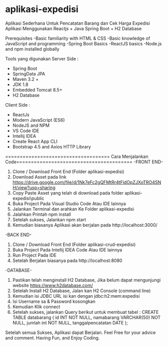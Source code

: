 # aplikasi-expedisi

Aplikasi Sederhana Untuk Pencatatan Barang dan Cek Harga Expedisi
Aplikasi Menggunakan Reactjs + Java Spring Boot + H2 Database

Prerequisites
-Basic familiarity with HTML & CSS
-Basic knowledge of JavaScript and programming
-Spring Boot Basics
-ReactJS basics
-Node.js and npm installed globally

Tools yang digunakan 
Server Side :
- Spring Boot 
- SpringData JPA 
- Maven 3.2 +
- JDK 1.8
- Embedded Tomcat 8.5+
- H2 Database

Client Side :
- ReactJs
- Modern JavaScript (ES6)
- NodeJS and NPM
- VS Code IDE
- Intellij IDEA
- Create React App CLI
- Bootstrap 4.5 and Axios HTTP Library


==================================== Cara Menjalankan Code========================================
-FRONT END-
1. Clone / Download Front End (Folder aplikasi-expedisi)
2. Download Asset pada link https://drive.google.com/file/d/1Nk7eFc2gQFMtRr4tFjdOpZJXoTRO4SNH/view?usp=sharing
3. Copy Paste Asset yang telah di download pada folder aplikasi-expedisi\public
4. Buka Project Pada Visual Studio Code Atau IDE lainnya
5. Jalankan Terminal dan arahkan Ke Folder aplikasi-expedisi
6. Jalahkan Printah npm install
7. Setelah sukses, Jalankan npm start
8. Kemudian biasanya Aplikasi akan berjalan pada http://localhost:3000/

-BACK END-
1. Clone / Download Front End (Folder aplikasi-crud-expedisi)
2. Buka Project Pada Intellij IDEA Code Atau IDE lainnya
3. Run Project Pada IDE
4. Setelah Berjalan biasanya pada http://localhost:8080

-DATABASE-
1. Pastikan telah menginstall H2 Database, Jika belum dapat mengunjungi website https://www.h2database.com/
2. Setelah Install H2 Database, Jalan kan H2 Console (command line)
3. Kemudian isi JDBC URL isi kan dengan jdbc:h2:mem:expedisi
4. Isi Username sa & Password kosongkan
5. Kemudian Klik connect
6. Setelah sukses, jalankan Query berikut untuk membuat tabel :
CREATE TABLE databarang ( id INT NOT NULL, namabarang VARCHAR(50) NOT NULL, jumlah int NOT NULL, tanggalpencatatan DATE );


Setelah semua Sukses, Aplikasi dapat Berjalan. 
Feel Free for your advice and comment.
Having Fun, and Enjoy Coding.
